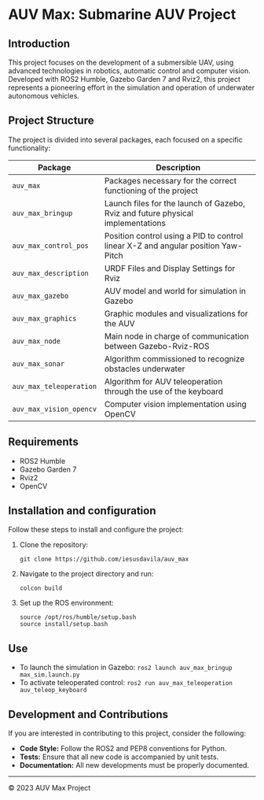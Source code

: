 # AUV Max: Submarine AUV Project

## Introduction
This project focuses on the development of a submersible UAV, using advanced technologies in robotics, automatic control and computer vision. Developed with ROS2 Humble, Gazebo Garden 7 and Rviz2, this project represents a pioneering effort in the simulation and operation of underwater autonomous vehicles.

## Project Structure
The project is divided into several packages, each focused on a specific functionality:


| Package | Description |
| --- | --- |
| `auv_max` | Packages necessary for the correct functioning of the project |
| `auv_max_bringup` | Launch files for the launch of Gazebo, Rviz and future physical implementations |
| `auv_max_control_pos` | Position control using a PID to control linear X-Z and angular position Yaw-Pitch |
| `auv_max_description` | URDF Files and Display Settings for Rviz |
| `auv_max_gazebo` | AUV model and world for simulation in Gazebo |
| `auv_max_graphics` | Graphic modules and visualizations for the AUV |
| `auv_max_node` | Main node in charge of communication between Gazebo-Rviz-ROS |
| `auv_max_sonar` | Algorithm commissioned to recognize obstacles underwater |
| `auv_max_teleoperation` | Algorithm for AUV teleoperation through the use of the keyboard |
| `auv_max_vision_opencv` | Computer vision implementation using OpenCV |

## Requirements
- ROS2 Humble
- Gazebo Garden 7
- Rviz2
- OpenCV

## Installation and configuration
Follow these steps to install and configure the project:

1. Clone the repository:
   ```
   git clone https://github.com/iesusdavila/auv_max
   ```
2. Navigate to the project directory and run:
   ```
   colcon build
   ```
3. Set up the ROS environment:
   ```
   source /opt/ros/humble/setup.bash
   source install/setup.bash
   ```

## Use
- To launch the simulation in Gazebo: `ros2 launch auv_max_bringup max_sim.launch.py`
- To activate teleoperated control: `ros2 run auv_max_teleoperation auv_teleop_keyboard`

## Development and Contributions
If you are interested in contributing to this project, consider the following:
- **Code Style:** Follow the ROS2 and PEP8 conventions for Python.
- **Tests:** Ensure that all new code is accompanied by unit tests.
- **Documentation:** All new developments must be properly documented.

---
© 2023 AUV Max Project
